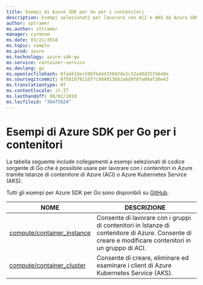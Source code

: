 ```yaml
---
title: Esempi di Azure SDK per Go per i contenitori
description: Esempi selezionati per lavorare con ACI e AKS da Azure SDK per Go.
author: sptramer
ms.author: sttramer
manager: carmonm
ms.date: 03/21/2018
ms.topic: sample
ms.prod: azure
ms.technology: azure-sdk-go
ms.service: container-service
ms.devlang: go
ms.openlocfilehash: 6fad418ec59bfb44433842de2c32a40d2574640e
ms.sourcegitcommit: 0f581979216f7c9d4913681a6d9f6fe09af26e43
ms.translationtype: HT
ms.contentlocale: it-IT
ms.lasthandoff: 08/02/2018
ms.locfileid: "39475824"
---
```

# <a name="azure-sdk-for-go-samples-for-containers"></a>Esempi di Azure SDK per Go per i contenitori

La tabella seguente include collegamenti a esempi selezionati di codice sorgente di Go che è possibile usare per lavorare con i contenitori in Azure tramite Istanze di contenitore di Azure (ACI) o Azure Kubernetes Service (AKS). 

Tutti gli esempi per Azure SDK per Go sono disponibili su [GitHub](https://github.com/Azure-Samples/azure-sdk-for-go-samples).

| NOME | DESCRIZIONE |
|------|-------------|
| [compute/container_instance](https://github.com/Azure-Samples/azure-sdk-for-go-samples/blob/master/compute/container_instance.go) | Consente di lavorare con i gruppi di contenitori in Istanze di contenitore di Azure. Consente di creare e modificare contenitori in un gruppo di ACI. |
| [compute/container_cluster](https://github.com/Azure-Samples/azure-sdk-for-go-samples/blob/master/compute/container_cluster.go) | Consente di creare, eliminare ed esaminare i client di Azure Kubernetes Service (AKS). |

